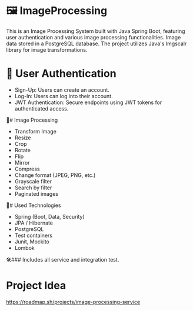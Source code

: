 # 🖼️ ImageProcessing
This is an Image Processing System built with Java Spring Boot, featuring user authentication and various image processing functionalities. Image data stored in a PostgreSQL database. The project utilizes Java's  Imgscalr library for image transformations.

# 🔐 User Authentication
- Sign-Up: Users can create an account.  
- Log-In: Users can log into their account.  
- JWT Authentication: Secure endpoints using JWT tokens for authenticated access.  

🌄# Image Processing  
- Transform Image   
- Resize  
- Crop  
- Rotate    
- Flip  
- Mirror  
- Compress  
- Change format (JPEG, PNG, etc.)  
- Grayscale filter
- Search by filter
- Paginated images

🧰# Used Technologies  
- Spring (Boot, Data, Security)
- JPA / Hibernate
- PostgreSQL
- Test containers
- Junit, Mockito
- Lombok

🛠️### Includes all service and integration test.   
# Project Idea  
https://roadmap.sh/projects/image-processing-service


